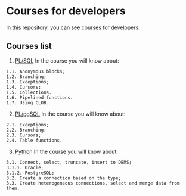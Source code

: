 # Courses for developers

In this repository, you can see courses for developers.

## Courses list

1. [PL/SQL](./Oracle) In the course you will know about:
```
1.1. Anonymous blocks;
1.2. Branching;
1.3. Exceptions;
1.4. Cursors;
1.5. Collections.
1.6. Pipelined functions.
1.7. Using CLOB.
```

2. [PL/pgSQL](./PostgreSQL) In the course you will know about:
```
2.1. Exceptions;
2.2. Branching;
2.3. Cursors;
2.4. Table functions.
```

3. [Python](./Python) In the course you will know about:
```
3.1. Connect, select, truncate, insert to DBMS;
3.1.1. Oracle;
3.1.2. PostgreSQL;
3.2. Create a connection based on the type;
3.3. Create heterogeneous connections, select and merge data from them.
```